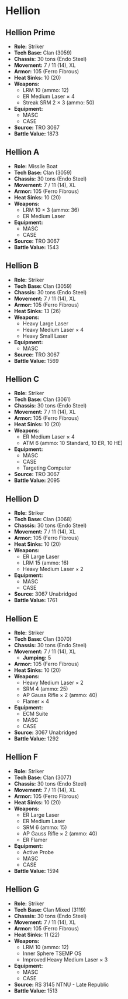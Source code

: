 # Hellion
## Hellion Prime
- **Role:** Striker
- **Tech Base:** Clan (3059)
- **Chassis:** 30 tons (Endo Steel)
- **Movement:** 7 / 11 (14), XL
- **Armor:** 105 (Ferro Fibrous)
- **Heat Sinks:** 10 (20)
- **Weapons:**
  - LRM 10 (ammo: 12)
  - ER Medium Laser × 4
  - Streak SRM 2 × 3 (ammo: 50)
- **Equipment:**
  - MASC
  - CASE
- **Source:** TRO 3067
- **Battle Value:** 1873

## Hellion A
- **Role:** Missile Boat
- **Tech Base:** Clan (3059)
- **Chassis:** 30 tons (Endo Steel)
- **Movement:** 7 / 11 (14), XL
- **Armor:** 105 (Ferro Fibrous)
- **Heat Sinks:** 10 (20)
- **Weapons:**
  - LRM 10 × 3 (ammo: 36)
  - ER Medium Laser
- **Equipment:**
  - MASC
  - CASE
- **Source:** TRO 3067
- **Battle Value:** 1543

## Hellion B
- **Role:** Striker
- **Tech Base:** Clan (3059)
- **Chassis:** 30 tons (Endo Steel)
- **Movement:** 7 / 11 (14), XL
- **Armor:** 105 (Ferro Fibrous)
- **Heat Sinks:** 13 (26)
- **Weapons:**
  - Heavy Large Laser
  - Heavy Medium Laser × 4
  - Heavy Small Laser
- **Equipment:**
  - MASC
- **Source:** TRO 3067
- **Battle Value:** 1569

## Hellion C
- **Role:** Striker
- **Tech Base:** Clan (3061)
- **Chassis:** 30 tons (Endo Steel)
- **Movement:** 7 / 11 (14), XL
- **Armor:** 105 (Ferro Fibrous)
- **Heat Sinks:** 10 (20)
- **Weapons:**
  - ER Medium Laser × 4
  - ATM 6 (ammo: 10 Standard, 10 ER, 10 HE)
- **Equipment:**
  - MASC
  - CASE
  - Targeting Computer
- **Source:** TRO 3067
- **Battle Value:** 2095

## Hellion D
- **Role:** Striker
- **Tech Base:** Clan (3068)
- **Chassis:** 30 tons (Endo Steel)
- **Movement:** 7 / 11 (14), XL
- **Armor:** 105 (Ferro Fibrous)
- **Heat Sinks:** 10 (20)
- **Weapons:**
  - ER Large Laser
  - LRM 15 (ammo: 16)
  - Heavy Medium Laser × 2
- **Equipment:**
  - MASC
  - CASE
- **Source:** 3067 Unabridged
- **Battle Value:** 1761

## Hellion E
- **Role:** Striker
- **Tech Base:** Clan (3070)
- **Chassis:** 30 tons (Endo Steel)
- **Movement:** 7 / 11 (14), XL
  - **Jumping:** 5
- **Armor:** 105 (Ferro Fibrous)
- **Heat Sinks:** 10 (20)
- **Weapons:**
  - Heavy Medium Laser × 2
  - SRM 4 (ammo: 25)
  - AP Gauss Rifle × 2 (ammo: 40)
  - Flamer × 4
- **Equipment:**
  - ECM Suite
  - MASC
  - CASE
- **Source:** 3067 Unabridged
- **Battle Value:** 1292

## Hellion F
- **Role:** Striker
- **Tech Base:** Clan (3077)
- **Chassis:** 30 tons (Endo Steel)
- **Movement:** 7 / 11 (14), XL
- **Armor:** 105 (Ferro Fibrous)
- **Heat Sinks:** 10 (20)
- **Weapons:**
  - ER Large Laser
  - ER Medium Laser
  - SRM 6 (ammo: 15)
  - AP Gauss Rifle × 2 (ammo: 40)
  - ER Flamer
- **Equipment:**
  - Active Probe
  - MASC
  - CASE
- **Battle Value:** 1594

## Hellion G
- **Role:** Striker
- **Tech Base:** Clan Mixed (3119)
- **Chassis:** 30 tons (Endo Steel)
- **Movement:** 7 / 11 (14), XL
- **Armor:** 105 (Ferro Fibrous)
- **Heat Sinks:** 11 (22)
- **Weapons:**
  - LRM 10 (ammo: 12)
  - Inner Sphere TSEMP OS
  - Improved Heavy Medium Laser × 3
- **Equipment:**
  - MASC
  - CASE
- **Source:** RS 3145 NTNU - Late Republic
- **Battle Value:** 1513


